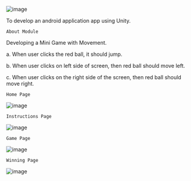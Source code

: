 ![image](https://user-images.githubusercontent.com/28135312/99045140-e61f0400-25b6-11eb-87ad-1a1441e4c9e8.png)


To develop an android application app using Unity.

    About Module
    
 Developing a Mini Game with Movement.
 
 a. When user clicks the red ball, it should jump.

 b. When user clicks on left side of screen, then red ball should move left.

 c. When user clicks on the right side of the screen, then red ball should move right.
    
    Home Page
![image](https://user-images.githubusercontent.com/28135312/99045706-c50ae300-25b7-11eb-9003-2ff2ed465c1b.png)

    Instructions Page
![image](https://user-images.githubusercontent.com/28135312/99045849-f683ae80-25b7-11eb-855a-af2ac292a0e4.png)
 
    Game Page
![image](https://user-images.githubusercontent.com/28135312/99046020-2d59c480-25b8-11eb-9345-1d69f7b53418.png)

    Winning Page
![image](https://user-images.githubusercontent.com/28135312/99046338-9e00e100-25b8-11eb-8e43-986e06016d3a.png)
